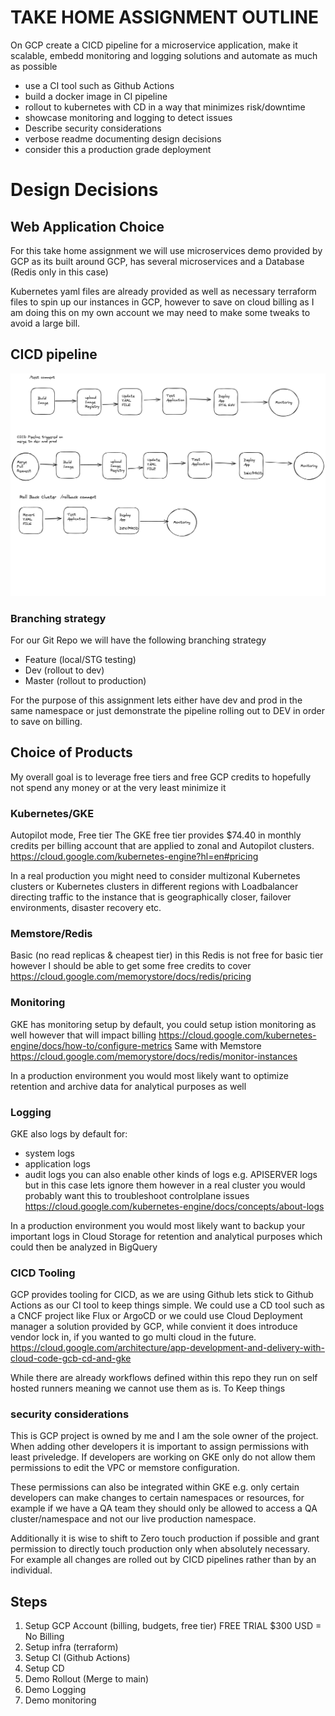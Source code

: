 # TAKE HOME ASSIGNMENT OUTLINE
On GCP create a CICD pipeline for a microservice application, make it scalable, embedd monitoring and logging solutions and automate as much as possible 
* use a CI tool such as Github Actions 
* build a docker image in CI pipeline 
* rollout to kubernetes with CD in a way that minimizes risk/downtime
* showcase monitoring and logging to detect issues 
* Describe security considerations 
* verbose readme documenting design decisions 
* consider this a production grade deployment 

# Design Decisions 
## Web Application Choice
For this take home assignment we will use microservices demo provided by GCP as its built around GCP, has several microservices and a Database (Redis only in this case) 

Kubernetes yaml files are already provided as well as necessary terraform files to spin up our instances in GCP, however to save on cloud billing as I am doing this on my own account we may need to make some tweaks to avoid a large bill.

## CICD pipeline 
![CICD pipeline img](CICD-pipeline.png)


### Branching strategy
For our Git Repo we will have the following branching strategy 
* Feature (local/STG testing)
* Dev  (rollout to dev)
* Master (rollout to production)

For the purpose of this assignment lets either have dev and prod in the same namespace or just demonstrate the pipeline rolling out to DEV in order to save on billing.


## Choice of Products 
My overall goal is to leverage free tiers and free GCP credits to hopefully not spend any money or at the very least minimize it 
### Kubernetes/GKE 
 Autopilot mode, Free tier 
 The GKE free tier provides $74.40 in monthly credits per billing account that are applied to zonal and Autopilot clusters.
 https://cloud.google.com/kubernetes-engine?hl=en#pricing 

 In a real production you might need to consider multizonal Kubernetes clusters or Kubernetes clusters in different regions with Loadbalancer directing traffic to the instance that is geographically closer, failover environments, disaster recovery etc.

### Memstore/Redis 
Basic (no read replicas & cheapest tier)
in this Redis is not free for basic tier however I should be able to get some free credits to cover 
https://cloud.google.com/memorystore/docs/redis/pricing 

### Monitoring 
GKE has monitoring setup by default, you could setup istion monitoring as well however that will impact billing  https://cloud.google.com/kubernetes-engine/docs/how-to/configure-metrics
Same with Memstore  https://cloud.google.com/memorystore/docs/redis/monitor-instances

In a production environment you would most likely want to optimize retention and archive data for analytical purposes as well


### Logging 
GKE also logs by default for:
* system logs 
* application logs 
* audit logs 
you can also enable other kinds of logs e.g. APISERVER logs but in this case lets ignore them however in a real cluster you would probably want this to troubleshoot controlplane issues
 https://cloud.google.com/kubernetes-engine/docs/concepts/about-logs

In a production environment you would most likely want to backup your important logs in Cloud Storage for retention and analytical purposes which could then be analyzed in BigQuery

### CICD Tooling
GCP provides tooling for CICD, as we are using Github lets stick to Github Actions as our CI tool to keep things simple.
We could use a CD tool such as a CNCF project like Flux or ArgoCD or we could use Cloud Deployment manager a solution provided by GCP, while convient it does introduce vendor lock in, if you wanted to go multi cloud in the future.
https://cloud.google.com/architecture/app-development-and-delivery-with-cloud-code-gcb-cd-and-gke 

While there are already workflows defined within this repo they run on self hosted runners meaning we cannot use them as is. To Keep things 

### security considerations 
This is GCP project is owned by me and I am the sole owner of the project. When adding other developers it is important to assign permissions with least priveledge. If developers are working on GKE only do not allow them permissions to edit the VPC or memstore configuration. 

These permissions can also be integrated within GKE e.g. only certain developers can make changes to certain namespaces or resources, for example if we have a QA team they should only be allowed to access a QA cluster/namespace and not our live production namespace.

Additionally it is wise to shift to Zero touch production if possible and grant permission to directly touch production only when absolutely necessary. For example all changes are rolled out by CICD pipelines rather than by an individual.




## Steps 
1. Setup GCP Account  (billing, budgets, free tier)
 FREE TRIAL $300 USD = No Billing 
2. Setup infra (terraform)
3. Setup CI (Github Actions)
4. Setup CD 
5. Demo Rollout (Merge to main)
6. Demo Logging 
7. Demo monitoring 
